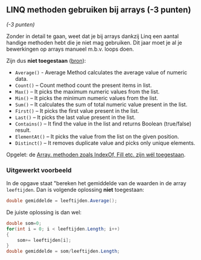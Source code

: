 ##	LINQ methoden gebruiken bij arrays (-3 punten)

*(-3 punten)*

Zonder in detail te gaan, weet dat je bij arrays dankzij Linq een aantal handige methoden hebt die je niet mag gebruiken. Dit jaar moet je al je bewerkingen op arrays manueel m.b.v. loops doen.

Zijn dus **niet toegestaan** ([bron](https://www.completecsharptutorial.com/linqtutorial/linq-average-count-max-sum-first-contains-elementat-distinct-example-csharp.php#:~:text=Average()%20%2D%20Average%20Method%20calculates,numeric%20values%20from%20the%20list)):

* ``Average()`` - Average Method calculates the average value of numeric data.
* ``Count()`` – Count method count the present items in list.
* ``Max()`` – It picks the maximum numeric values from the list.
* ``Min()`` – It picks the minimum numeric values from the list.
* ``Sum()`` – It calculates the sum of total numeric value present in the list.
* ``First()`` – It picks the first value present in the list.
* ``Last()`` – It picks the last value present in the list.
* ``Contains()`` – It find the value in the list and returns Boolean (true/false) result.
* ``ElementAt()`` – It picks the value from the list on the given position.
* ``Distinct()`` – It removes duplicate value and picks only unique elements.

Opgelet: de [Array. methoden zoals IndexOf, Fill etc. zijn wél toegestaan](https://learn.microsoft.com/en-us/dotnet/api/system.array?view=net-8.0).


### Uitgewerkt voorbeeld

In de opgave staat "bereken het gemiddelde van de waarden in de array ``leeftijden``. Dan is volgende oplossing **niet** toegestaan:

```csharp
double gemiddelde = leeftijden.Average();
```

De juiste oplossing is dan wel:

```csharp
double som=0;
for(int i = 0; i < leeftijden.Length; i++)
{
    som+= leeftijden[i];
}
double gemiddelde = som/leeftijden.Length;